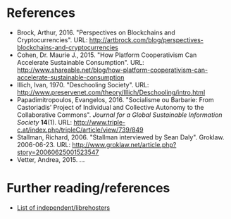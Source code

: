 # References

* Brock, Arthur, 2016. "Perspectives on Blockchains and Cryptocurrencies". URL: http://artbrock.com/blog/perspectives-blockchains-and-cryptocurrencies
* Cohen, Dr. Maurie J., 2015. "How Platform Cooperativism Can Accelerate Sustainable Consumption". URL: http://www.shareable.net/blog/how-platform-cooperativism-can-accelerate-sustainable-consumption
* Illich, Ivan, 1970. "Deschooling Society". URL: http://www.preservenet.com/theory/Illich/Deschooling/intro.html
* Papadimitropoulos, Evangelos, 2016. "Socialisme ou Barbarie: From Castoriadis’ Project of Individual and Collective Autonomy to the Collaborative Commons". *Journal for a Global Sustainable Information Society* **14**(1). URL: http://www.triple-c.at/index.php/tripleC/article/view/739/849
* Stallman, Richard, 2006. "Stallman interviewed by Sean Daly". Groklaw. 2006-06-23. URL: http://www.groklaw.net/article.php?story=20060625001523547
* Vetter, Andrea, 2015. ...


# Further reading/references

* [List of independent/librehosters](https://github.com/ecobytes/awesome-librehosters)
